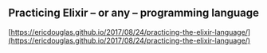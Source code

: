 ## Practicing Elixir – or any – programming language
  
  [https://ericdouglas.github.io/2017/08/24/practicing-the-elixir-language/](https://ericdouglas.github.io/2017/08/24/practicing-the-elixir-language/)